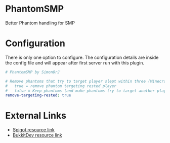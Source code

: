 # PhantomSMP
Better Phantom handling for SMP

# Configuration
There is only one option to configure.  The configuration details are inside
the config file and will appear after first server run with this plugin.

```yml
# PhantomSMP by SimonOrJ

# Remove phantoms that try to target player slept within three (Minecraft) days?
#   true = remove phantom targeting rested player
#   false = Keep phantoms (and make phantoms try to target another player)
remove-targeting-rested: true

```

# External Links

* [Spigot resource link](https://www.spigotmc.org/resources/phantomsmp.59721/)
* [BukkitDev resource link](https://dev.bukkit.org/projects/phantomsmp)
